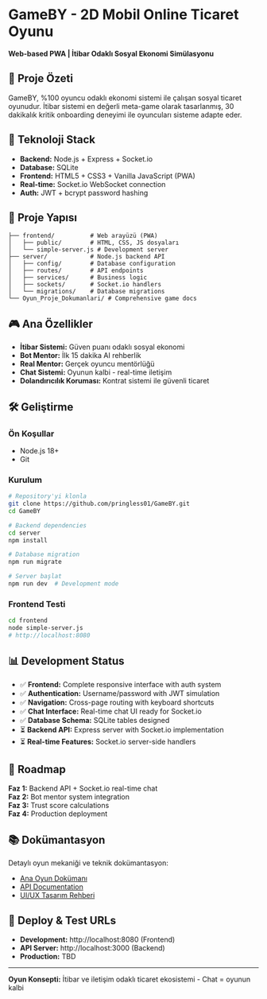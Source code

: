 # GameBY - 2D Mobil Online Ticaret Oyunu

**Web-based PWA | İtibar Odaklı Sosyal Ekonomi Simülasyonu**

## 🎯 Proje Özeti

GameBY, %100 oyuncu odaklı ekonomi sistemi ile çalışan sosyal ticaret oyunudur. İtibar sistemi en değerli meta-game olarak tasarlanmış, 30 dakikalık kritik onboarding deneyimi ile oyuncuları sisteme adapte eder.

## 🚀 Teknoloji Stack

- **Backend:** Node.js + Express + Socket.io
- **Database:** SQLite 
- **Frontend:** HTML5 + CSS3 + Vanilla JavaScript (PWA)
- **Real-time:** Socket.io WebSocket connection
- **Auth:** JWT + bcrypt password hashing

## 📁 Proje Yapısı

```
├── frontend/          # Web arayüzü (PWA)
│   ├── public/        # HTML, CSS, JS dosyaları
│   └── simple-server.js # Development server
├── server/            # Node.js backend API
│   ├── config/        # Database configuration
│   ├── routes/        # API endpoints  
│   ├── services/      # Business logic
│   ├── sockets/       # Socket.io handlers
│   └── migrations/    # Database migrations
└── Oyun_Proje_Dokumanlari/ # Comprehensive game docs
```

## 🎮 Ana Özellikler

- **İtibar Sistemi:** Güven puanı odaklı sosyal ekonomi
- **Bot Mentor:** İlk 15 dakika AI rehberlik
- **Real Mentor:** Gerçek oyuncu mentörlüğü
- **Chat Sistemi:** Oyunun kalbi - real-time iletişim
- **Dolandırıcılık Koruması:** Kontrat sistemi ile güvenli ticaret

## 🛠️ Geliştirme

### Ön Koşullar
- Node.js 18+
- Git

### Kurulum

```bash
# Repository'yi klonla
git clone https://github.com/pringless01/GameBY.git
cd GameBY

# Backend dependencies
cd server
npm install

# Database migration
npm run migrate

# Server başlat
npm run dev  # Development mode
```

### Frontend Testi

```bash
cd frontend
node simple-server.js
# http://localhost:8080
```

## 📊 Development Status

- ✅ **Frontend:** Complete responsive interface with auth system
- ✅ **Authentication:** Username/password with JWT simulation
- ✅ **Navigation:** Cross-page routing with keyboard shortcuts
- ✅ **Chat Interface:** Real-time chat UI ready for Socket.io
- ✅ **Database Schema:** SQLite tables designed
- ⏳ **Backend API:** Express server with Socket.io implementation
- ⏳ **Real-time Features:** Socket.io server-side handlers

## 🎯 Roadmap

**Faz 1:** Backend API + Socket.io real-time chat  
**Faz 2:** Bot mentor system integration  
**Faz 3:** Trust score calculations  
**Faz 4:** Production deployment  

## 📚 Dokümantasyon

Detaylı oyun mekaniği ve teknik dokümantasyon:
- [Ana Oyun Dokümanı](Oyun_Proje_Dokumanlari/Ana_Oyun_Dokumani.md)
- [API Documentation](Oyun_Proje_Dokumanlari/API_Documentation.md)
- [UI/UX Tasarım Rehberi](Oyun_Proje_Dokumanlari/UI_UX_Tasarim_Rehberi.md)

## 🚀 Deploy & Test URLs

- **Development:** http://localhost:8080 (Frontend)
- **API Server:** http://localhost:3000 (Backend)
- **Production:** TBD

---

**Oyun Konsepti:** İtibar ve iletişim odaklı ticaret ekosistemi - Chat = oyunun kalbi

